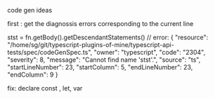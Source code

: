 
code gen ideas

first : get the diagnossis errors corresponding to the current line


stst = fn.getBody().getDescendantStatements()   // error: {
	"resource": "/home/sg/git/typescript-plugins-of-mine/typescript-api-tests/spec/codeGenSpec.ts",
	"owner": "typescript",
	"code": "2304",
	"severity": 8,
	"message": "Cannot find name 'stst'.",
	"source": "ts",
	"startLineNumber": 23,
	"startColumn": 5,
	"endLineNumber": 23,
	"endColumn": 9
}

fix: declare const , let, var 

